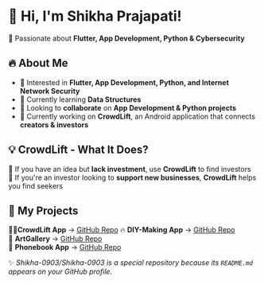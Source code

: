 # 👋 Hi, I'm Shikha Prajapati!  
🚀 Passionate about **Flutter, App Development, Python & Cybersecurity**  

## 🔥 About Me  
- 👀 Interested in **Flutter, App Development, Python, and Internet Network Security**  
- 🌱 Currently learning **Data Structures**  
- 💞️ Looking to **collaborate** on **App Development & Python projects**  
- 📱 Currently working on **CrowdLift**, an Android application that connects **creators & investors**  

## 💡 CrowdLift - What It Does?  
🔨 If you have an idea but **lack investment**, use **CrowdLift** to find investors  
🔨 If you're an investor looking to **support new businesses**, **CrowdLift** helps you find seekers  

## 📱 My Projects 
🌟🚀**CrowdLift App** → [GitHub Repo](https://github.com/Shikha-0903/CrowdLift) 
🔥 **DIY-Making App** → [GitHub Repo](https://github.com/Shikha-0903/diy-app)  
🎨 **ArtGallery** → [GitHub Repo](https://github.com/Shikha-0903/ArtGallery)  
📖 **Phonebook App** → [GitHub Repo](https://github.com/Shikha-0903/PhoneBook)


✨ _Shikha-0903/Shikha-0903 is a special repository because its `README.md` appears on your GitHub profile._  
